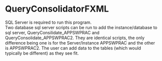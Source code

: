 # QueryConsolidatorFXML

SQL Server is required to run this program.  
Two database sql server scripts can be run to add the instance/database to sql server, QueryConsilidate_APPSWPRAC and 
QueryConsolidate_APPSWPRAC2.  They are identical scripts, the only difference being one is for the Server/Instance APPSWPRAC and
the other is APPSWPRAC2.  The user can add data to the tables (which would typically be different) as they see fit.  

